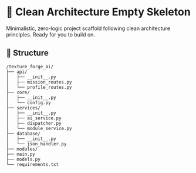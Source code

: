 # 🧱 Clean Architecture Empty Skeleton

Minimalistic, zero-logic project scaffold following clean architecture principles. Ready for you to build on.

## 📁 Structure

```
/texture_forge_ai/
├── api/
│   ├── __init__.py
│   ├── mission_routes.py
│   └── profile_routes.py
├── core/
│   ├── __init__.py
│   └── config.py
├── services/
│   ├── __init__.py
│   ├── ai_service.py
│   ├── dispatcher.py
│   └── module_service.py
├── database/
│   ├── __init__.py
│   └── json_handler.py
├── modules/
├── main.py
├── models.py
└── requirements.txt
```
